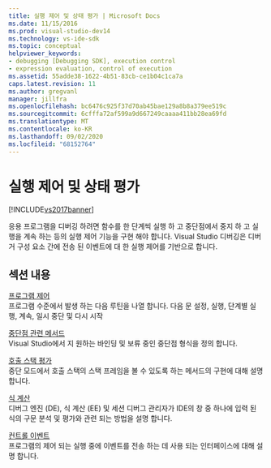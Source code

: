 ```yaml
---
title: 실행 제어 및 상태 평가 | Microsoft Docs
ms.date: 11/15/2016
ms.prod: visual-studio-dev14
ms.technology: vs-ide-sdk
ms.topic: conceptual
helpviewer_keywords:
- debugging [Debugging SDK], execution control
- expression evaluation, control of execution
ms.assetid: 55adde38-1622-4b51-83cb-ce1b04c1ca7a
caps.latest.revision: 11
ms.author: gregvanl
manager: jillfra
ms.openlocfilehash: bc6476c925f37d70ab45bae129a8b8a379ee519c
ms.sourcegitcommit: 6cfffa72af599a9d667249caaaa411bb28ea69fd
ms.translationtype: MT
ms.contentlocale: ko-KR
ms.lasthandoff: 09/02/2020
ms.locfileid: "68152764"
---
```

# <a name="execution-control-and-state-evaluation"></a>실행 제어 및 상태 평가
[!INCLUDE[vs2017banner](../../includes/vs2017banner.md)]

응용 프로그램을 디버깅 하려면 함수를 한 단계씩 실행 하 고 중단점에서 중지 하 고 실행을 계속 하는 등의 실행 제어 기능을 구현 해야 합니다. Visual Studio 디버깅은 디버거 구성 요소 간에 전송 된 이벤트에 대 한 실행 제어를 기반으로 합니다.  
  
## <a name="in-this-section"></a>섹션 내용  
 [프로그램 제어](../../extensibility/debugger/program-control.md)  
 프로그램 수준에서 발생 하는 다음 루틴을 나열 합니다. 다음 문 설정, 실행, 단계별 실행, 계속, 일시 중단 및 다시 시작  
  
 [중단점 관련 메서드](../../extensibility/debugger/breakpoint-related-methods.md)  
 Visual Studio에서 지 원하는 바인딩 및 보류 중인 중단점 형식을 정의 합니다.  
  
 [호출 스택 평가](../../extensibility/debugger/call-stack-evaluation.md)  
 중단 모드에서 호출 스택의 스택 프레임을 볼 수 있도록 하는 메서드의 구현에 대해 설명 합니다.  
  
 [식 계산](../../extensibility/debugger/expression-evaluation-visual-studio-debugging-sdk.md)  
 디버그 엔진 (DE), 식 계산 (EE) 및 세션 디버그 관리자가 IDE의 창 중 하나에 입력 된 식의 구문 분석 및 평가와 관련 되는 방법을 설명 합니다.  
  
 [컨트롤 이벤트](../../extensibility/debugger/control-events.md)  
 프로그램의 제어 되는 실행 중에 이벤트를 전송 하는 데 사용 되는 인터페이스에 대해 설명 합니다.
